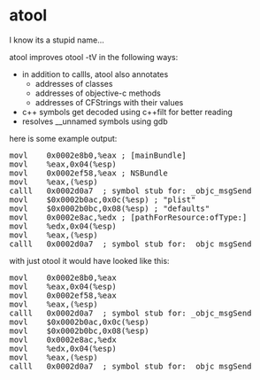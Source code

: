 # atool

I know its a stupid name...

atool improves otool -tV in the following ways:

* in addition to callls, atool also annotates
  - addresses of classes
  - addresses of objective-c methods
  - addresses of CFStrings with their values
* c++ symbols get decoded using c++filt for better reading
* resolves \_\_unnamed symbols using gdb

here is some example output:

<pre>
movl	0x0002e8b0,%eax ; [mainBundle]
movl	%eax,0x04(%esp)
movl	0x0002ef58,%eax ; NSBundle
movl	%eax,(%esp)
calll	0x0002d0a7	; symbol stub for: _objc_msgSend
movl	$0x0002b0ac,0x0c(%esp) ; "plist"
movl	$0x0002b0bc,0x08(%esp) ; "defaults"
movl	0x0002e8ac,%edx ; [pathForResource:ofType:]
movl	%edx,0x04(%esp)
movl	%eax,(%esp)
calll	0x0002d0a7	; symbol stub for: _objc_msgSend
</pre>

with just otool it would have looked like this:

<pre>
movl	0x0002e8b0,%eax
movl	%eax,0x04(%esp)
movl	0x0002ef58,%eax
movl	%eax,(%esp)
calll	0x0002d0a7	; symbol stub for: _objc_msgSend
movl	$0x0002b0ac,0x0c(%esp)
movl	$0x0002b0bc,0x08(%esp)
movl	0x0002e8ac,%edx
movl	%edx,0x04(%esp)
movl	%eax,(%esp)
calll	0x0002d0a7	; symbol stub for: _objc_msgSend
</pre>
